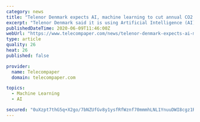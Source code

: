 ```yaml
---
category: news
title: "Telenor Denmark expects AI, machine learning to cut annual CO2 emissions by 470 tonnes"
excerpt: "Telenor Denmark said it is using Artificial Intelligence (AI) and machine learning to reduce its carbon dioxide emissions and make its mobile network 'greener'. It said its AI project should cut the CO2 emissions of its Danish mobile network by another 470 tonnes per year."
publishedDateTime: 2020-06-09T11:46:00Z
webUrl: "https://www.telecompaper.com/news/telenor-denmark-expects-ai-machine-learning-to-cut-annual-co2-emissions-by-470-tonnes--1341762"
type: article
quality: 26
heat: 26
published: false

provider:
  name: Telecompaper
  domain: telecompaper.com

topics:
  - Machine Learning
  - AI

secured: "0uXzpt7thG5q+X2go/7bNZUfGv8y1ysfRfWznf70mmmhLNL1YnuuDWI8cgz1R7ZVZBix8SbBoLOCFFjFdIrGii+3e/gZKGQYt9ZdOUmgwWFiCzxmYfM4NRu8zzKl2aFgTTrH7OzMmslqcjGDVwRZpb+kPbX2SDw/8GK0K6H3QJUY3ToniwZNhYuBAZ0qgnhLEA3iX6I1hm9SXlT/RjJebt5CXbTM/Dl88QfMHkRjK0Xek+OLBIu42gNpIWDmh/Cr+8d+Ruqrwlyumvg4wXNQepCdLld+hgWlkYinweZAd8jihjLM31IjcZnsnBhEDcG+;U7KGYvO4S8tlnyzY3sLxBw=="
---
```


